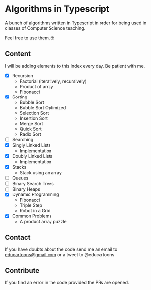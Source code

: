 # Algorithms in Typescript

A bunch of algorithms written in Typescript in order for being used in classes of Computer Science teaching.

Feel free to use them. 🤓

## Content

I will be adding elements to this index every day. Be patient with me.

- [x] Recursion
  - Factorial (iteratively, recursively)
  - Product of array
  - Fibonacci
- [x] Sorting
  - Bubble Sort
  - Bubble Sort Optimized
  - Selection Sort
  - Insertion Sort
  - Merge Sort
  - Quick Sort
  - Radix Sort
- [ ] Searching
- [x] Singly Linked Lists
  - Implementation
- [x] Doubly Linked Lists
  - Implementation
- [x] Stacks
  - Stack using an array
- [ ] Queues
- [ ] Binary Search Trees
- [ ] Binary Heaps
- [x] Dynamic Programming
  - Fibonacci
  - Triple Step
  - Robot in a Grid
- [x] Common Problems
  - A product array puzzle

## Contact

If you have doubts about the code send me an email to educartoons@gmail.com or a tweet to @educartoons

## Contribute

If you find an error in the code provided the PRs are opened.
